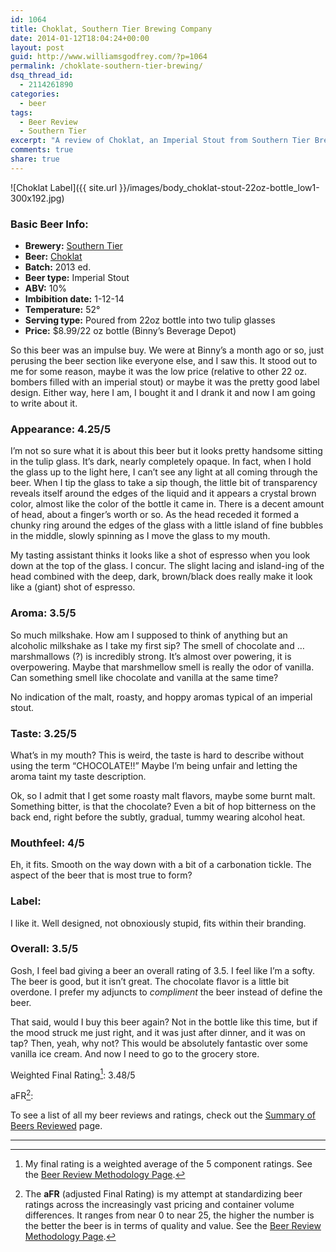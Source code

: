 ```yaml
---
id: 1064
title: Choklat, Southern Tier Brewing Company
date: 2014-01-12T18:04:24+00:00
layout: post
guid: http://www.williamsgodfrey.com/?p=1064
permalink: /choklate-southern-tier-brewing/
dsq_thread_id:
  - 2114261890
categories:
  - beer
tags:
  - Beer Review
  - Southern Tier
excerpt: "A review of Choklat, an Imperial Stout from Southern Tier Brewing Company."
comments: true
share: true
---
```


![Choklat Label]({{ site.url }}/images/body_choklat-stout-22oz-bottle_low1-300x192.jpg)

### Basic Beer Info:

  * **Brewery:** <a title="Southern Tier Brewing Company" href="http://www.stbcbeer.com/" target="_blank">Southern Tier</a>
  * **Beer:** <a title="Choklat" href="http://www.stbcbeer.com/black-water/choklat/" target="_blank">Choklat</a>
  * **Batch:** 2013 ed.
  * **Beer type:** Imperial Stout
  * **ABV:** 10%
  * **Imbibition date:** 1-12-14
  * **Temperature:** 52°
  * **Serving type:** Poured from 22oz bottle into two tulip glasses
  * **Price:** $8.99/22 oz bottle (Binny&#8217;s Beverage Depot)

So this beer was an impulse buy. We were at Binny&#8217;s a month ago or so, just perusing the beer section like everyone else, and I saw this. It stood out to me for some reason, maybe it was the low price (relative to other 22 oz. bombers filled with an imperial stout) or maybe it was the pretty good label design. Either way, here I am, I bought it and I drank it and now I am going to write about it.

### Appearance: 4.25/5

I&#8217;m not so sure what it is about this beer but it looks pretty handsome sitting in the tulip glass. It&#8217;s dark, nearly completely opaque. In fact, when I hold the glass up to the light here, I can&#8217;t see any light at all coming through the beer. When I tip the glass to take a sip though, the little bit of transparency reveals itself around the edges of the liquid and it appears a crystal brown color, almost like the color of the bottle it came in. There is a decent amount of head, about a finger&#8217;s worth or so. As the head receded it formed a chunky ring around the edges of the glass with a little island of fine bubbles in the middle, slowly spinning as I move the glass to my mouth.

My tasting assistant thinks it looks like a shot of espresso when you look down at the top of the glass. I concur. The slight lacing and island-ing of the head combined with the deep, dark, brown/black does really make it look like a (giant) shot of espresso.

### Aroma: 3.5/5

So much milkshake. How am I supposed to think of anything but an alcoholic milkshake as I take my first sip? The smell of chocolate and &#8230; marshmallows (?) is incredibly strong. It&#8217;s almost over powering, it is overpowering. Maybe that marshmellow smell is really the odor of vanilla. Can something smell like chocolate and vanilla at the same time?

No indication of the malt, roasty, and hoppy aromas typical of an imperial stout.

### Taste: 3.25/5

What&#8217;s in my mouth? This is weird, the taste is hard to describe without using the term &#8220;CHOCOLATE!!&#8221; Maybe I&#8217;m being unfair and letting the aroma taint my taste description.

Ok, so I admit that I get some roasty malt flavors, maybe some burnt malt. Something bitter, is that the chocolate? Even a bit of hop bitterness on the back end, right before the subtly, gradual, tummy wearing alcohol heat.

### Mouthfeel: 4/5

Eh, it fits. Smooth on the way down with a bit of a carbonation tickle. The aspect of the beer that is most true to form?

### Label:

I like it. Well designed, not obnoxiously stupid, fits within their branding.

### Overall: 3.5/5

Gosh, I feel bad giving a beer an overall rating of 3.5. I feel like I&#8217;m a softy. The beer is good, but it isn&#8217;t great. The chocolate flavor is a little bit overdone. I prefer my adjuncts to _compliment_ the beer instead of define the beer.

That said, would I buy this beer again? Not in the bottle like this time, but if the mood struck me just right, and it was just after dinner, and it was on tap? Then, yeah, why not? This would be absolutely fantastic over some vanilla ice cream. And now I need to go to the grocery store.

Weighted Final Rating[^1]: 3.48/5


aFR[^2]:  


To see a list of all my beer reviews and ratings, check out the [Summary of Beers Reviewed](http://www.williamsgodfrey.com/summary-beers-reviewed-scores/ "All reviewed beers and their ratings") page.

---

[^1]: My final rating is a weighted average of the 5 component ratings. See the [Beer Review Methodology Page](http://www.williamsgodfrey.com/beer-review-methodology/ "Beer Review Methodology").
[^2]: The **aFR** (adjusted Final Rating) is my attempt at standardizing beer ratings across the increasingly vast pricing and container volume differences. It ranges from near 0 to near 25, the higher the number is the better the beer is in terms of quality and value. See the [Beer Review Methodology Page](http://www.williamsgodfrey.com/beer-review-methodology/ "Beer Review Methodology").